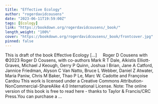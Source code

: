 ```yaml
---
title: "Effective Ecology"
author: "rogerdavidcousens"
date: "2023-06-11T19:59:00Z"
tags: [Ecology]
link: "https://bookdown.org/rogerdavidcousens/_book/"
length_weight: "100%"
cover: "https://bookdown.org/rogerdavidcousens/_book/frontcover.jpg"
pinned: false
---
```


This is draft of the book Effective Ecology [...]     Roger D Cousens with     ©2023 Roger D Cousens, with co-authors Mark R T Dale, Alkistis Elliott-Graves, Michael J Keough, Gerry P Quinn, Joshua I Brian, Jane A Catford, Jannice Friedman, Alyson C Van Natto, Bruce L Webber, Daniel Z Atwater, Maria Paniw, Chris M Baker, Thao P Le, Marc W. Cadotte and Françoise Cardou This work is licensed under a Creative Commons Attribution-NonCommercial-ShareAlike 4.0 International License. Note: The online version of this book is free to read here - thanks to Taylor & Francis/CRC Press.You can purchase a ...
